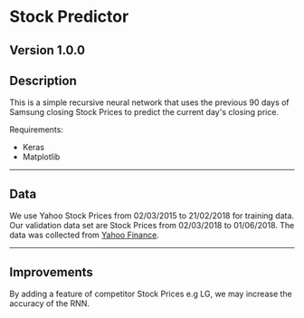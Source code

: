 # Stock Predictor
**Version 1.0.0**
---
## Description
This is a simple recursive neural network that uses the previous 90 days of Samsung closing Stock Prices to predict the current day's closing price.

Requirements:
* Keras
* Matplotlib

---

## Data
We use Yahoo Stock Prices from 02/03/2015 to 21/02/2018 for training data. Our validation data set are Stock Prices from 02/03/2018 to 01/06/2018.
The data was collected from [Yahoo Finance](https://uk.finance.yahoo.com/quote/005930.KS/history?p=005930.KS).

---
## Improvements
By adding a feature of competitor Stock Prices e.g LG, we may increase the accuracy of the RNN.

